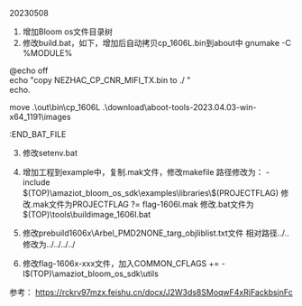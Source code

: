 20230508
1. 增加Bloom os文件目录树
2. 修改build.bat，如下，增加后自动拷贝cp_1606L.bin到about中
gnumake -C %MODULE%

@echo off  
echo "copy NEZHAC_CP_CNR_MIFI_TX.bin to ./ "  
echo.  

move .\out\bin\cp_1606L .\download\aboot-tools-2023.04.03-win-x64_1191\images

:END_BAT_FILE

3. 修改setenv.bat

4. 增加工程到example中，复制.mak文件，修改makefile
路径修改为：
-include $(TOP)\amaziot_bloom_os_sdk\examples\libraries\$(PROJECTFLAG)
修改.mak文件为PROJECTFLAG ?= flag-1606l.mak
修改.bat文件为$(TOP)\tools\buildimage_1606l.bat

5. 修改prebuild1606x\Arbel_PMD2NONE_targ_objliblist.txt文件
相对路径../..修改为../../../../

6. 修改flag-1606x-xxx文件，加入COMMON_CFLAGS += -I$(TOP)\amaziot_bloom_os_sdk\utils

参考：
https://rckrv97mzx.feishu.cn/docx/J2W3ds8SMoqwF4xRjFackbsjnFc